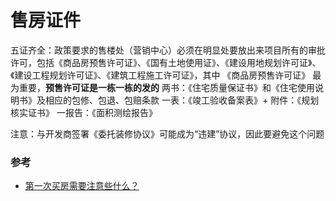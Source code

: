 # 售房证件

五证齐全：政策要求的售楼处（营销中心）必须在明显处要放出来项目所有的审批许可，包括《商品房预售许可证》、《国有土地使用证》、《建设用地规划许可证》、《建设工程规划许可证》、《建筑工程施工许可证》，其中 《商品房预售许可证》 最为重要，**预售许可证是一栋一栋的发的**
两书：《住宅质量保证书》和《住宅使用说明书》及相应的包修、包退、包赔条款
一表：《竣工验收备案表》+ 附件：《规划核实证书》
一报告：《面积测绘报告》

注意：与开发商签署《委托装修协议》可能成为“违建”协议，因此要避免这个问题

### 参考

- [第一次买房需要注意些什么？](https://www.zhihu.com/question/304514583/answer/959389230)
